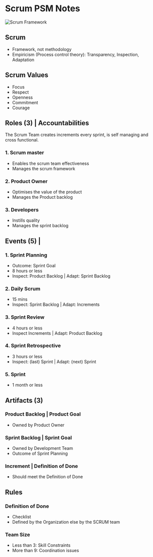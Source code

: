 # Scrum PSM Notes

![Scrum Framework](https://scrumorg-website-prod.s3.amazonaws.com/drupal/inline-images/2021-01/scrumorg-scrum-framework-3000.png)

## Scrum
- Framework, not methodology
- Empiricism (Process control theory): Transparency, Inspection, Adaptation  



## Scrum Values
- Focus
- Respect
- Openness
- Commitment
- Courage

## Roles (3) | Accountabilities  

The Scrum Team creates increments every sprint, is self managing and cross functional. 

### 1. Scrum master
- Enables the scrum team effectiveness 
- Manages the scrum framework
 
### 2. Product Owner
- Optimises the value of the product 
- Manages the Product backlog

### 3. Developers
- Instills quality 
- Manages the sprint backlog

## Events (5) | 
### 1. Sprint Planning 
  - Outcome: Sprint Goal
  - 8 hours or less
  - Inspect: Product Backlog | Adapt: Sprint Backlog

### 2. Daily Scrum
  - 15 mins
  - Inspect: Sprint Backlog | Adapt: Increments

### 3. Sprint Review 
  - 4 hours or less
  - Inspect Increments | Adapt: Product Backlog

### 4. Sprint Retrospective
  - 3 hours or less
  - Inspect: (last) Sprint | Adapt: (next) Sprint

### 5. Sprint
  - 1 month or less

## Artifacts (3)

### Product Backlog | Product Goal
- Owned by Product Owner
 

### Sprint Backlog | Sprint Goal
- Owned by Development Team
- Outcome of Sprint Planning

### Increment | Definition of Done
- Should meet the Definition of Done


## Rules
### Definition of Done
- Checklist
- Defined by the Organization else by the SCRUM team 

### Team Size 
- Less than 3:  Skill Constraints
- More than 9:  Coordination issues
